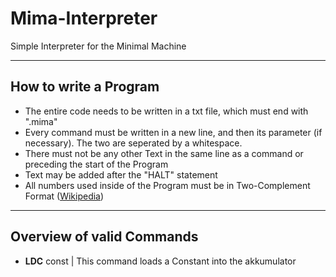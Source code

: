 # Mima-Interpreter
Simple Interpreter for the Minimal Machine
***
## How to write a Program
* The entire code needs to be written in a txt file, which must end with ".mima"
* Every command must be written in a new line, and then its parameter (if necessary). The two are seperated by a whitespace.
* There must not be any other Text in the same line as a command or preceding the start of the Program
* Text may be added after the "HALT" statement
* All numbers used inside of the Program must be in Two-Complement Format ([Wikipedia](https://en.wikipedia.org/wiki/Two%27s_complement))
---
## Overview of valid Commands
* **LDC** const | This command loads a Constant into the akkumulator
